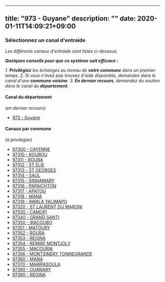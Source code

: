 
---
title: "973 - Guyane"
description: ""
date: 2020-01-11T14:09:21+09:00
---

### Sélectionnez un canal d'entraide
_Les différents canaux d'entraide sont listés ci-dessous._

_**Quelques conseils pour que ce système soit efficace :**_

_1. **Privilégiez** les échanges au niveau de **votre commune** dans un premier temps._
_2. Si vous n'avez pas trouvez d'aide disponible, demandez dans le canal d'une **commune voisine**._
_3. **En dernier recours**, demandez du soutien dans le canal du **département**._

#### **Canal du département**
_(en dernier recours)_

- [973 	- Guyane](https://entraide.stopcoronavirus.tech/#/channel/973_guyane)

#### **Canaux par commune**
_(à privilégier)_

- [97300 	- CAYENNE](https://entraide.stopcoronavirus.tech/#/channel/97300_cayenne)
- [97310 	- KOUROU](https://entraide.stopcoronavirus.tech/#/channel/97310_kourou)
- [97311 	- ROURA](https://entraide.stopcoronavirus.tech/#/channel/97311_roura)
- [97312 	- ST ELIE](https://entraide.stopcoronavirus.tech/#/channel/97312_st-elie)
- [97313 	- ST GEORGES](https://entraide.stopcoronavirus.tech/#/channel/97313_st-georges)
- [97314 	- SAUL](https://entraide.stopcoronavirus.tech/#/channel/97314_saul)
- [97315 	- SINNAMARY](https://entraide.stopcoronavirus.tech/#/channel/97315_sinnamary)
- [97316 	- PAPAICHTON](https://entraide.stopcoronavirus.tech/#/channel/97316_papaichton)
- [97317 	- APATOU](https://entraide.stopcoronavirus.tech/#/channel/97317_apatou)
- [97318 	- MANA](https://entraide.stopcoronavirus.tech/#/channel/97318_mana)
- [97319 	- AWALA YALIMAPO](https://entraide.stopcoronavirus.tech/#/channel/97319_awala-yalimapo)
- [97320 	- ST LAURENT DU MARONI](https://entraide.stopcoronavirus.tech/#/channel/97320_st-laurent-du-maroni)
- [97330 	- CAMOPI](https://entraide.stopcoronavirus.tech/#/channel/97330_camopi)
- [97340 	- GRAND SANTI](https://entraide.stopcoronavirus.tech/#/channel/97340_grand-santi)
- [97350 	- IRACOUBO](https://entraide.stopcoronavirus.tech/#/channel/97350_iracoubo)
- [97351 	- MATOURY](https://entraide.stopcoronavirus.tech/#/channel/97351_matoury)
- [97352 	- ROURA](https://entraide.stopcoronavirus.tech/#/channel/97352_roura)
- [97353 	- REGINA](https://entraide.stopcoronavirus.tech/#/channel/97353_regina)
- [97354 	- REMIRE MONTJOLY](https://entraide.stopcoronavirus.tech/#/channel/97354_remire-montjoly)
- [97355 	- MACOURIA](https://entraide.stopcoronavirus.tech/#/channel/97355_macouria)
- [97356 	- MONTSINERY TONNEGRANDE](https://entraide.stopcoronavirus.tech/#/channel/97356_montsinery-tonnegrande)
- [97360 	- MANA](https://entraide.stopcoronavirus.tech/#/channel/97360_mana)
- [97370 	- MARIPASOULA](https://entraide.stopcoronavirus.tech/#/channel/97370_maripasoula)
- [97380 	- OUANARY](https://entraide.stopcoronavirus.tech/#/channel/97380_ouanary)
- [97390 	- REGINA](https://entraide.stopcoronavirus.tech/#/channel/97390_regina)

